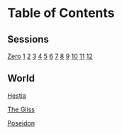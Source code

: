 # Table of Contents

## Sessions

[Zero](Sessions/Session0.md) [1](Sessions/Session1.md) [2](Sessions/Session2.md) [3](Sessions/Session3.md) [4](Sessions/Session4.md) [5](Sessions/Session5.md) [6](Sessions/Session6.md) [7](Sessions/Session7.md) [8](Sessions/Session8.md) [9](Sessions/Session9.md) [10](Sessions/Session10.md) [11](Sessions/Session11.md) [12](Sessions/Session12.md)

## World

[Hestia](World/Hestia.md)

[The Gliss](World/Gliss.md)

[Poseidon](World/Poseidon.md)